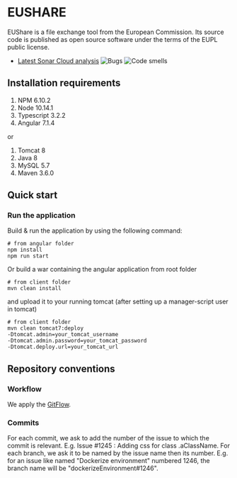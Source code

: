 # EUSHARE
EUShare is a file exchange tool from the European Commission. Its source code is published as open source software under the terms of the EUPL public license.

* [Latest Sonar Cloud analysis](https://sonarcloud.io/dashboard?id=CIRCABC_EasyShare) ![Bugs](https://sonarcloud.io/api/project_badges/measure?project=CIRCABC_EasyShare&metric=bugs) ![Code smells](https://sonarcloud.io/api/project_badges/measure?project=CIRCABC_EasyShare&metric=code_smells)

## Installation requirements
1. NPM 6.10.2
1. Node 10.14.1
1. Typescript 3.2.2
1. Angular 7.1.4

or 
1. Tomcat 8
1. Java 8
1. MySQL 5.7
1. Maven 3.6.0

## Quick start
### Run the application
Build & run the application by using the following command:
``` batch
# from angular folder
npm install
npm run start
```

Or build a war containing the angular application from root folder
``` batch
# from client folder
mvn clean install
```

and upload it to your running tomcat (after setting up a manager-script user in tomcat)
``` batch
# from client folder
mvn clean tomcat7:deploy 
-Dtomcat.admin=your_tomcat_username
-Dtomcat.admin.password=your_tomcat_password
-Dtomcat.deploy.url=your_tomcat_url
```

## Repository conventions
### Workflow
We apply the [GitFlow](https://www.atlassian.com/git/tutorials/comparing-workflows/gitflow-workflow).

### Commits
For each commit, we ask to add the number of the issue to which the commit is relevant. E.g.  Issue #1245 : Adding css for class .aClassName. For each branch, we ask it to be named by the issue name then its number. E.g. for an issue like named "Dockerize environment" numbered 1246, the branch name will be "dockerizeEnvironment#1246".